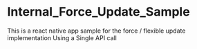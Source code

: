 # Internal_Force_Update_Sample

This is a react native app sample for the force / flexible update implementation
Using a Single API call
